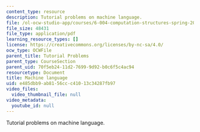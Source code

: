 ```yaml
---
content_type: resource
description: Tutorial problems on machine language.
file: /ol-ocw-studio-app/courses/6-004-computation-structures-spring-2009/e485dbb9ab8156ccc41013c34287fb97_MIT6_004s09_tutor12.pdf
file_size: 48431
file_type: application/pdf
learning_resource_types: []
license: https://creativecommons.org/licenses/by-nc-sa/4.0/
ocw_type: OCWFile
parent_title: Tutorial Problems
parent_type: CourseSection
parent_uid: 70f5eb24-11d2-7699-9d92-b0c6f5c4ac94
resourcetype: Document
title: Machine language
uid: e485dbb9-ab81-56cc-c410-13c34287fb97
video_files:
  video_thumbnail_file: null
video_metadata:
  youtube_id: null
---
```

Tutorial problems on machine language.